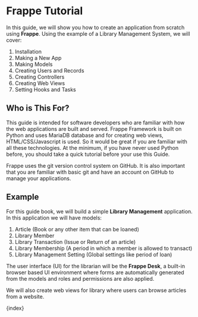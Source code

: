 # Frappe Tutorial

In this guide, we will show you how to create an application from scratch using **Frappe**. Using the example of a Library Management System, we will cover:

1. Installation
1. Making a New App
1. Making Models
1. Creating Users and Records
1. Creating Controllers
1. Creating Web Views
1. Setting Hooks and Tasks

## Who is This For?

This guide is intended for software developers who are familiar with how the web applications are built and served. Frappe Framework is built on Python and uses MariaDB database and for creating web views, HTML/CSS/Javascript is used. So it would be great if you are familiar with all these technologies. At the minimum, if you have never used Python before, you should take a quick tutorial before your use this Guide.

Frappe uses the git version control system on GitHub. It is also important that you are familiar with basic git and have an account on GitHub to manage your applications.

## Example

For this guide book, we will build a simple **Library Management** application. In this application we will have models:

1. Article (Book or any other item that can be loaned)
1. Library Member
1. Library Transaction (Issue or Return of an article)
1. Library Membership (A period in which a member is allowed to transact)
1. Library Management Setting (Global settings like period of loan)

The user interface (UI) for the librarian will be the **Frappe Desk**, a built-in browser based UI environment where forms are automatically generated from the models and roles and permissions are also applied.

We will also create web views for library where users can browse articles from a website.

{index}
